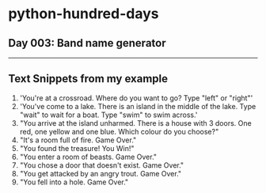 # python-hundred-days

## Day 003: Band name generator

---

## Text Snippets from my example
1. 'You're at a crossroad. Where do you want to go? Type "left" or "right"'
2. 'You've come to a lake. There is an island in the middle of the lake. Type "wait" to wait for a boat. Type "swim" to swim across.'
3. "You arrive at the island unharmed. There is a house with 3 doors. One red, one yellow and one blue. Which colour do you choose?"
4. "It's a room full of fire. Game Over."
5. "You found the treasure! You Win!"
6. "You enter a room of beasts. Game Over."
7. "You chose a door that doesn't exist. Game Over."
8. "You get attacked by an angry trout. Game Over."
9. "You fell into a hole. Game Over."